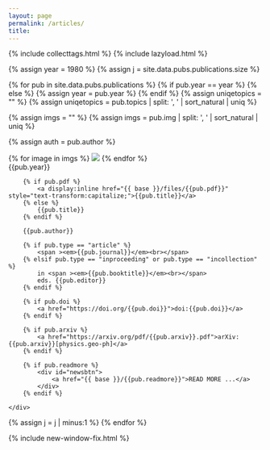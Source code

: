 ```yaml
---
layout: page
permalink: /articles/
title: 
---
```


{% include collecttags.html %}
{% include lazyload.html %}

{% assign year = 1980 %}
{% assign j = site.data.pubs.publications.size %}

{% for pub in site.data.pubs.publications %}
{% if pub.year == year %} 
{% else %} 
{% assign year = pub.year %}
{% endif %} 
{% assign uniqetopics = "" %}
{% assign uniqetopics = pub.topics | split: ', ' | sort_natural | uniq %} 

{% assign imgs = "" %}
{% assign imgs = pub.img | split: ', ' | sort_natural | uniq %} 

{% assign auth = pub.author %}

<div class="pubs">
	<div class="articles">
    	{% for image in imgs %}
		<img src="{{site.baseurl}}/images/pubimages/blank.png" data-echo="{{site.baseurl}}/images/pubimages/{{image}}" class="responsivepubimg1">
		{% endfor %}
	</div>

   <div class="articles">
 	  <span class="pubyear">{{pub.year}}</span>
		
		{% if pub.pdf %}
			<a display:inline href="{{ base }}/files/{{pub.pdf}}" style="text-transform:capitalize;">{{pub.title}}</a>
		{% else %} 
			{{pub.title}}
		{% endif %}

		{{pub.author}}
		
		{% if pub.type == "article" %}
			<span ><em>{{pub.journal}}</em><br></span>
		{% elsif pub.type == "inproceeding" or pub.type == "incollection" %}
			in <span ><em>{{pub.booktitle}}</em><br></span>
			eds. {{pub.editor}}
		{% endif %}
		
		{% if pub.doi %}
			<a href="https://doi.org/{{pub.doi}}">doi:{{pub.doi}}</a>
		{% endif %}
		
		{% if pub.arxiv %}
			<a href="https://arxiv.org/pdf/{{pub.arxiv}}.pdf">arXiv:{{pub.arxiv}}[physics.geo-ph]</a>
		{% endif %}
	
		{% if pub.readmore %} 
			<div id="newsbtn">
				<a href="{{ base }}/{{pub.readmore}}">READ MORE ...</a>
			</div>
		{% endif %}
		
<!-- 		{% if pub.topics %} -->
<!-- 			<div class="pubbuttons"> -->
<!-- 				{% for topic in uniqetopics %} -->
<!-- 					<div id="topicbtn"> -->
<!-- 						<a href="{{ base }}/topics/#{{topic|slugify}}">{{topic | upcase }}</a> -->
<!-- 					</div> -->
<!-- 				{% endfor %} -->
<!-- 			</div>	 -->
<!-- 		{% endif %} -->

    </div>
    	

</div>  
{% assign j = j | minus:1 %}
{% endfor %}



{% include new-window-fix.html %}
